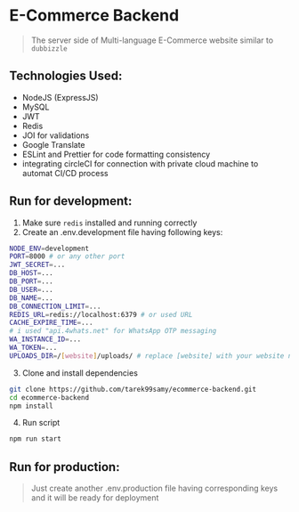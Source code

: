# E-Commerce Backend

> The server side of Multi-language E-Commerce website similar to `dubbizzle`

## Technologies Used:

- NodeJS (ExpressJS)
- MySQL
- JWT
- Redis
- JOI for validations
- Google Translate
- ESLint and Prettier for code formatting consistency
- integrating circleCI for connection with private cloud machine to automat CI/CD process

## Run for development:
1. Make sure `redis` installed and running correctly
2. Create an .env.development file having following keys:
```sh
NODE_ENV=development
PORT=8000 # or any other port
JWT_SECRET=...
DB_HOST=...
DB_PORT=...
DB_USER=...
DB_NAME=...
DB_CONNECTION_LIMIT=...
REDIS_URL=redis://localhost:6379 # or used URL
CACHE_EXPIRE_TIME=...
# i used "api.4whats.net" for WhatsApp OTP messaging 
WA_INSTANCE_ID=...
WA_TOKEN=...
UPLOADS_DIR=/[website]/uploads/ # replace [website] with your website name
```
3. Clone and install dependencies
```sh
git clone https://github.com/tarek99samy/ecommerce-backend.git
cd ecommerce-backend
npm install
```
4. Run script
```sh
npm run start
```

## Run for production:
> Just create another .env.production file having corresponding keys and it will be ready for deployment
